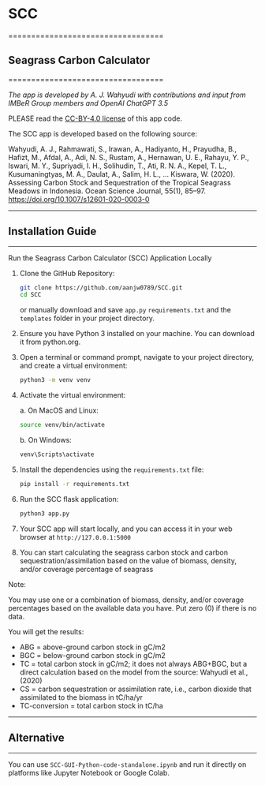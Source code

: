 # SCC
==================================
## Seagrass Carbon Calculator
==================================

_The app is developed by A. J. Wahyudi with contributions and input from IMBeR Group members and OpenAI ChatGPT 3.5_

PLEASE read the [CC-BY-4.0 license](https://github.com/aanjw0789/SCC/?tab=CC-BY-4.0-1-ov-file) of this app code.

The SCC app is developed based on the following source: 

Wahyudi, A. J., Rahmawati, S., Irawan, A., Hadiyanto, H., Prayudha, B., Hafizt, M., Afdal, A., Adi, N. S., Rustam, A., Hernawan, U. E., Rahayu, Y. P., Iswari, M. Y., Supriyadi, I. H., Solihudin, T., Ati, R. N. A., Kepel, T. L., Kusumaningtyas, M. A., Daulat, A., Salim, H. L., … Kiswara, W. (2020). Assessing Carbon Stock and Sequestration of the Tropical Seagrass Meadows in Indonesia. Ocean Science Journal, 55(1), 85–97. https://doi.org/10.1007/s12601-020-0003-0

----------------------------------
## Installation Guide
----------------------------------
Run the Seagrass Carbon Calculator (SCC) Application Locally
1. Clone the GitHub Repository:
   ```sh
   git clone https://github.com/aanjw0789/SCC.git
   cd SCC
   ```
   or manually download and save `app.py` `requirements.txt` and the `templates` folder in your project directory.
3. Ensure you have Python 3 installed on your machine. You can download it from python.org.
4. Open a terminal or command prompt, navigate to your project directory, and create a virtual environment:
   ```sh
   python3 -m venv venv

5. Activate the virtual environment:

   a. On MacOS and Linux:
   ```sh
   source venv/bin/activate
   ```
   b. On Windows:
   ```sh
   venv\Scripts\activate
   ```
6. Install the dependencies using the `requirements.txt` file:
   ```sh
   pip install -r requirements.txt
   ```
7. Run the SCC flask application:
   ```sh
   python3 app.py
   ```
8. Your SCC app will start locally, and you can access it in your web browser at `http://127.0.0.1:5000`
9. You can start calculating the seagrass carbon stock and carbon sequestration/assimilation based on the value of biomass, density, and/or coverage percentage of seagrass


Note:

You may use one or a combination of biomass, density, and/or coverage percentages based on the available data you have. Put zero (0) if there is no data.

You will get the results:

  * ABG = above-ground carbon stock in gC/m2
  * BGC = below-ground carbon stock in gC/m2
  * TC = total carbon stock in gC/m2; it does not always ABG+BGC, but a direct calculation based on the model from the source: Wahyudi et al., (2020)
  * CS = carbon sequestration or assimilation rate, i.e., carbon dioxide that assimilated to the biomass in tC/ha/yr
  * TC-conversion = total carbon stock in tC/ha

---------------------------------
## Alternative
---------------------------------
You can use `SCC-GUI-Python-code-standalone.ipynb` and run it directly on platforms like Jupyter Notebook or Google Colab.

